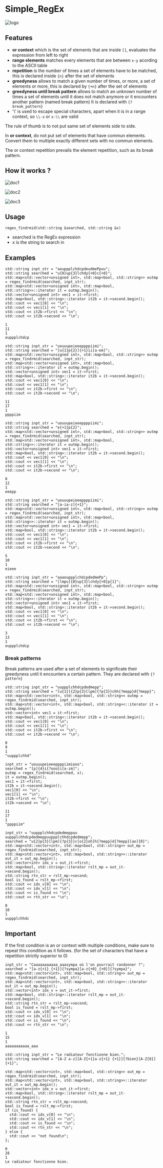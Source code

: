 # Simple_RegEx

![logo](logo.jpg)

## Features

- **or context** which is the set of elements that are inside `[]`, evaluates the expression from left to right 
- **range elements** matches every elements that are between `x-y` acording to the ASCII table
- **repetition** is the number of times a set of elements have to be matched, this is declared inside `{n}` after the set of elements
- **greedyness** allows to match a given number of times, or more, a set of elements or more, this is declared by `{+n}` after the set of elements
- **greedyness until break pattern** allows to match an unknown number of times a set of elements until it does not match anymore or it encounters another pattern (named break pattern) It is declared with `{?break_pattern}`
- '\\' is used to escape special characters, apart when it is in a range context, so `\\-x` or `x-\\` are valid

The rule of thumb is to not put same set of elements side to side.

In **or context**, do not put set of elements that have commun elements. Convert them to multiple exactly different sets with no commun elements.

The or context repetition prevails the element repetition, such as its break pattern.

## How it works ?

![doc1](doc1.jpg)

![doc2](doc2.jpg)

![doc3](doc3.jpg)

## Usage

`regex_findrmid(std::string &searched, std::string &x)`

- searched is the RegEx expression
- x is the string to search in

## Examples

```
std::string inpt_str = "aouppplchdcpdeudmePpuu";
std::string searched = "u{0}up{3}lchdy{+0}c{+0}";
std::map<std::vector<unsigned int>, std::map<bool, std::string>> outmp = regex_findrmid(searched, inpt_str);
std::map<std::vector<unsigned int>, std::map<bool, std::string>>::iterator it = outmp.begin();
std::vector<unsigned int> vec1 = it->first;
std::map<bool, std::string>::iterator it2b = it->second.begin();
std::cout << vec1[0] << "\n";
std::cout << vec1[1] << "\n";
std::cout << it2b->first << "\n";
std::cout << it2b->second << "\n";
```

```
1
11
1
ouppplchdcp
```

```
std::string inpt_str = "uouuupeieeeppppiimi";
std::string searched = "[u{1}p{2}]{+1}ii[a-em]";
std::map<std::vector<unsigned int>, std::map<bool, std::string>> outmp = regex_findrmid(searched, inpt_str);
std::map<std::vector<unsigned int>, std::map<bool, std::string>>::iterator it = outmp.begin();
std::vector<unsigned int> vec1 = it->first;
std::map<bool, std::string>::iterator it2b = it->second.begin();
std::cout << vec1[0] << "\n";
std::cout << vec1[1] << "\n";
std::cout << it2b->first << "\n";
std::cout << it2b->second << "\n";
```

```
11
17
1
ppppiim
```

```
std::string inpt_str = "uouuupeieeeppppiimi";
std::string searched = "e{+1}p{2}";
std::map<std::vector<unsigned int>, std::map<bool, std::string>> outmp = regex_findrmid(searched, inpt_str);
std::map<std::vector<unsigned int>, std::map<bool, std::string>>::iterator it = outmp.begin();
std::vector<unsigned int> vec1 = it->first;
std::map<bool, std::string>::iterator it2b = it->second.begin();
std::cout << vec1[0] << "\n";
std::cout << vec1[1] << "\n";
std::cout << it2b->first << "\n";
std::cout << it2b->second << "\n";
```

```
8
12
1
eeepp
```

```
std::string inpt_str = "uouuupeieeeppppiimi";
std::string searched = "[a-ia-z]{+1}";
std::map<std::vector<unsigned int>, std::map<bool, std::string>> outmp = regex_findrmid(searched, inpt_str);
std::map<std::vector<unsigned int>, std::map<bool, std::string>>::iterator it = outmp.begin();
std::vector<unsigned int> vec1 = it->first;
std::map<bool, std::string>::iterator it2b = it->second.begin();
std::cout << vec1[0] << "\n";
std::cout << vec1[1] << "\n";
std::cout << it2b->first << "\n";
std::cout << it2b->second << "\n";
```

```
5
10
1
eieee
```

```
std::string inpt_str = "aaaouppplchdcpdedmePp";
std::string searched = "[lmpu]{0}up{3}lchdy{+0}p{1}";
std::map<std::vector<unsigned int>, std::map<bool, std::string>> outmp = regex_findrmid(searched, inpt_str);
std::map<std::vector<unsigned int>, std::map<bool, std::string>>::iterator it = outmp.begin();
std::vector<unsigned int> vec1 = it->first;
std::map<bool, std::string>::iterator it2b = it->second.begin();
std::cout << vec1[0] << "\n";
std::cout << vec1[1] << "\n";
std::cout << it2b->first << "\n";
std::cout << it2b->second << "\n";
```

```
3
13
1
ouppplchdcp
```

### Break patterns

Break patterns are used after a set of elements to significate their greedyness until it encounters a certain pattern. They are declared with `{?pattern}`

```
std::string inpt_str = "uuppplchhdcpdedmepp";
std::string searched = "[u{1}]{2}p{3}[lpm]{?p{3}}chh{?mepp}d{?mepp}";
std::map<std::vector<int<, std::map<bool, std::string<< outmp = regex_findrmid(searched, inpt_str);
std::map<std::vector<int<, std::map<bool, std::string<<::iterator it = outmp.begin();
std::vector<int< vec1 = it-<first;
std::map<bool, std::string<::iterator it2b = it-<second.begin();
std::cout << vec1[0] << "\n";
std::cout << vec1[1] << "\n";
std::cout << it2b->first << "\n";
std::cout << it2b->second << "\n";
```

```
0
9
1
"uuppplchhd"
```

```
inpt_str = "uouuupeieeeppppiimiooo";
searched = "[p]{4}i{?ooo}i[a-zm]";
outmp = regex_findrmid(searched, x);
it = outmp.begin();
vec1 = it-<first;
it2b = it-<second.begin();
vec1[0] << "\n";
vec1[1] << "\n";
it2b->first << "\n";
it2b->second << "\n";
```

```
11
17
1
"ppppiim"
```

```
inpt_str = "uuppplchhdcpdedmeppuu uuppplchhdcpdedmeppuuppplchhdcpdedmepp";
searched = "u{2}p{3}[lpm]{?p{3}}c[o{2}oh]h{?mepp}d{?mepp}[ao]{0}";
std::map<std::vector<int>, std::map<bool, std::string>> out_mp = regex_findrmid(searched, inpt_str);
std::map<std::vector<int>, std::map<bool, std::string>>::iterator out_it = out_mp.begin();
std::vector<int> idx_v = out_it->first;
std::map<bool, std::string>::iterator rslt_mp = out_it->second.begin();
std::string rtn_str = rslt_mp->second;
bool is_found = rslt_mp->first;
std::cout << idx_v[0] << "\n";
std::cout << idx_v[1] << "\n";
std::cout << is_found << "\n";
std::cout << rtn_str << "\n";
```

```
0
10
1
uuppplchhdc
```

## Important 

If the first condition is an or context with multiple conditions, make sure to repeat this condition as it follows. (for the set of characters that have a repetition strictly superior to 0)

```
inpt_str = "Caaaaaaaaaaa_aaasympa où l'on pourrait randonner ?";
searched = "[a-z{+1}_{+1}]{?sympa}[a-z{+0}_{+0}]{?sympa}";
std::map<std::vector<int>, std::map<bool, std::string>> out_mp = regex_findrmid(searched, inpt_str);
std::map<std::vector<int>, std::map<bool, std::string>>::iterator out_it = out_mp.begin();
std::vector<int> idx_v = out_it->first;
std::map<bool, std::string>::iterator rslt_mp = out_it->second.begin();
std::string rtn_str = rslt_mp->second;
bool is_found = rslt_mp->first;
std::cout << idx_v[0] << "\n";
std::cout << idx_v[1] << "\n";
std::cout << is_found << "\n";
std::cout << rtn_str << "\n";
```

```
1
15
1
aaaaaaaaaaa_aaa
```

```
std::string inpt_str = "Le radiateur fonctionne bien.";
std::string searched = "[A-Z a-z][A-Z{+1}a-z{+1} {+1}]{?bien}[A-Z{0}]{+1}";

std::map<std::vector<int>, std::map<bool, std::string>> out_mp = regex_findrmid(searched, inpt_str);
std::map<std::vector<int>, std::map<bool, std::string>>::iterator out_it = out_mp.begin();
std::vector<int> idx_v = out_it->first;
std::map<bool, std::string>::iterator rslt_mp = out_it->second.begin();
std::string rtn_str = rslt_mp->second;
bool is_found = rslt_mp->first;
if (is_found) {
  std::cout << idx_v[0] << "\n";
  std::cout << idx_v[1] << "\n";
  std::cout << is_found << "\n";
  std::cout << rtn_str << "\n";
} else {
  std::cout << "not found\n";
};
```

```
0
28
1
Le radiateur fonctionne bien.
```


